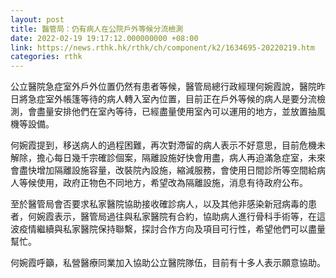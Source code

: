 ```yaml
---
layout: post
title: 醫管局：仍有病人在公院戶外等候分流檢測
date: 2022-02-19 19:17:12.000000000 +08:00
link: https://news.rthk.hk/rthk/ch/component/k2/1634695-20220219.htm
categories: rthk
---
```


公立醫院急症室外戶外位置仍然有患者等候，醫管局總行政經理何婉霞說，醫院昨日將急症室外帳篷等待的病人轉入室內位置，目前正在戶外等候的病人是要分流檢測，會盡量安排他們在室內等待，已經盡量使用室內可以運用的地方，並放置抽風機等設備。

何婉霞提到，移送病人的過程困難，再次對滯留的病人表示不好意思，目前危機未解除，擔心每日幾千宗確診個案，隔離設施好快會用盡，病人再迫滿急症室，未來會盡快增加隔離設施容量，改裝院內設施，縮減服務，會使用日間診所等空間給病人等候使用，政府正物色不同地方，希望改為隔離設施，消息有待政府公布。

至於醫管局會否要求私家醫院協助接收確診病人，以及其他非感染新冠病毒的患者，何婉霞表示，醫管局過往與私家醫院有合約，協助病人進行骨科手術等，在這波疫情繼續與私家醫院保持聯繫，探討合作方向及項目可行性，希望他們可以盡量幫忙。

何婉霞呼籲，私營醫療同業加入協助公立醫院隊伍，目前有十多人表示願意協助。
